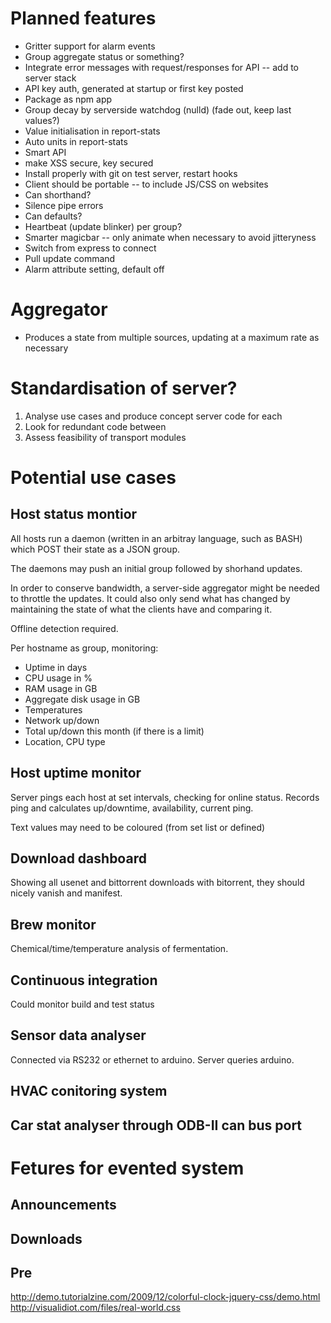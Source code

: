 # Planned features

  * Gritter support for alarm events
  * Group aggregate status or something?
  * Integrate error messages with request/responses for API -- add to server stack
  * API key auth, generated at startup or first key posted
  * Package as npm app
  * Group decay by serverside watchdog (nulld) (fade out, keep last values?)
  * Value initialisation in report-stats
  * Auto units in report-stats
  * Smart API
  * make XSS secure, key secured
  * Install properly with git on test server, restart hooks
  * Client should be portable -- to include JS/CSS on websites
  * Can shorthand?
  * Silence pipe errors
  * Can defaults?
  * Heartbeat (update blinker) per group?
  * Smarter magicbar -- only animate when necessary to avoid jitteryness
  * Switch from express to connect
  * Pull update command
  * Alarm attribute setting, default off

# Aggregator

  * Produces a state from multiple sources, updating at a maximum rate as necessary

# Standardisation of server?

  1. Analyse use cases and produce concept server code for each
  2. Look for redundant code between
  3. Assess feasibility of transport modules

# Potential use cases

## Host status montior

All hosts run a daemon (written in an arbitray language, such as BASH) which POST
their state as a JSON group.

The daemons may push an initial group followed by shorhand updates.

In order to conserve bandwidth, a server-side aggregator might be needed to throttle the updates. It could also only send what has changed by maintaining the state of what the clients have and comparing it.

Offline detection required.

Per hostname as group, monitoring:

  * Uptime in days
  * CPU usage in %
  * RAM usage in GB
  * Aggregate disk usage in GB
  * Temperatures
  * Network up/down
  * Total up/down this month (if there is a limit)
  * Location, CPU type

## Host uptime monitor

Server pings each host at set intervals, checking for online status. Records ping and calculates up/downtime, availability, current ping.

Text values may need to be coloured (from set list or defined)

## Download dashboard

Showing all usenet and bittorrent downloads with bitorrent, they should nicely vanish and manifest.

## Brew monitor

Chemical/time/temperature analysis of fermentation.

## Continuous integration

Could monitor build and test status

## Sensor data analyser

Connected via RS232 or ethernet to arduino. Server queries arduino.

## HVAC conitoring system

## Car stat analyser through ODB-II can bus port


# Fetures for evented system

## Announcements

## Downloads 

## Pre



http://demo.tutorialzine.com/2009/12/colorful-clock-jquery-css/demo.html
http://visualidiot.com/files/real-world.css
